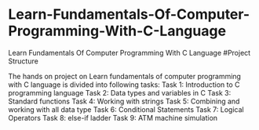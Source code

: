 # Learn-Fundamentals-Of-Computer-Programming-With-C-Language
Learn Fundamentals Of Computer Programming With C Language
#Project Structure

The hands on project on Learn fundamentals of computer programming with C language is divided into following tasks:
Task 1: Introduction to C programming language
Task 2: Data types and variables in C
Task 3: Standard functions
Task 4: Working with strings
Task 5: Combining and working with all data type
Task 6: Conditional Statements 
Task 7: Logical Operators
Task 8: else-if ladder
Task 9: ATM machine simulation
